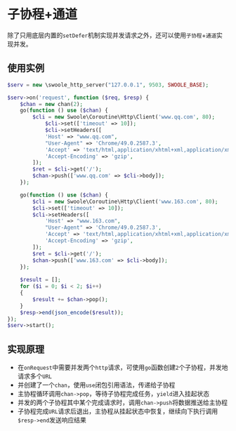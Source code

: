 # 子协程+通道

除了只用底层内置的`setDefer`机制实现并发请求之外，还可以使用`子协程`+`通道`实现并发。

使用实例
----
```php
$serv = new \swoole_http_server("127.0.0.1", 9503, SWOOLE_BASE);

$serv->on('request', function ($req, $resp) {
	$chan = new chan(2);
	go(function () use ($chan) {
		$cli = new Swoole\Coroutine\Http\Client('www.qq.com', 80);
			$cli->set(['timeout' => 10]);
			$cli->setHeaders([
			'Host' => "www.qq.com",
			"User-Agent" => 'Chrome/49.0.2587.3',
			'Accept' => 'text/html,application/xhtml+xml,application/xml',
			'Accept-Encoding' => 'gzip',
		]);
		$ret = $cli->get('/');
		$chan->push(['www.qq.com' => $cli->body]);
	});

	go(function () use ($chan) {
		$cli = new Swoole\Coroutine\Http\Client('www.163.com', 80);
		$cli->set(['timeout' => 10]);
		$cli->setHeaders([
			'Host' => "www.163.com",
			"User-Agent" => 'Chrome/49.0.2587.3',
			'Accept' => 'text/html,application/xhtml+xml,application/xml',
			'Accept-Encoding' => 'gzip',
		]);
		$ret = $cli->get('/');
		$chan->push(['www.163.com' => $cli->body]);
	});
	
	$result = [];
	for ($i = 0; $i < 2; $i++)
	{
		$result += $chan->pop();
	}
	$resp->end(json_encode($result));
});
$serv->start();
```

实现原理
----
* 在`onRequest`中需要并发两个`http`请求，可使用`go`函数创建`2`个子协程，并发地请求多个`URL`
* 并创建了一个`chan`，使用`use`闭包引用语法，传递给子协程
* 主协程循环调用`chan->pop`，等待子协程完成任务，`yield`进入挂起状态
* 并发的两个子协程其中某个完成请求时，调用`chan->push`将数据推送给主协程
* 子协程完成`URL`请求后退出，主协程从挂起状态中恢复，继续向下执行调用`$resp->end`发送响应结果


